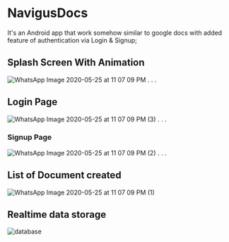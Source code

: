 # NavigusDocs

It's an Android app that work somehow similar to google docs with added feature of authentication via Login & Signup;

## Splash Screen With Animation
![WhatsApp Image 2020-05-25 at 11 07 09 PM](https://user-images.githubusercontent.com/54972867/82834095-b5022880-9edd-11ea-90cc-20161d588fed.jpeg)
.
.
.
## Login Page
![WhatsApp Image 2020-05-25 at 11 07 09 PM (3)](https://user-images.githubusercontent.com/54972867/82834293-4d98a880-9ede-11ea-846a-fde0de282728.jpeg)
.
.
.
### Signup Page
![WhatsApp Image 2020-05-25 at 11 07 09 PM (2)](https://user-images.githubusercontent.com/54972867/82834394-9ea89c80-9ede-11ea-9889-df57d418d9e8.jpeg)
.
.
.
## List of Document created
![WhatsApp Image 2020-05-25 at 11 07 09 PM (1)](https://user-images.githubusercontent.com/54972867/82834482-dd3e5700-9ede-11ea-92ec-6fe9ade2affd.jpeg)


## Realtime data storage 
![database](https://user-images.githubusercontent.com/54972867/82834842-eed42e80-9edf-11ea-91b0-b37d15f6e7fb.png)
